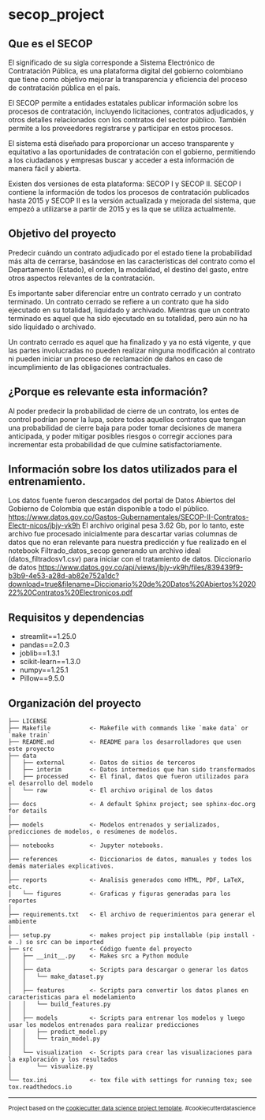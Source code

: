 secop_project
==============================
## Que es el SECOP

El significado de su sigla corresponde a Sistema Electrónico de Contratación Pública, es una plataforma digital del gobierno colombiano que tiene como objetivo mejorar la transparencia y eficiencia del proceso de contratación pública en el país.

El SECOP permite a entidades estatales publicar información sobre los procesos de contratación, incluyendo licitaciones, contratos adjudicados, y otros detalles relacionados con los contratos del sector público. También permite a los proveedores registrarse y participar en estos procesos.

El sistema está diseñado para proporcionar un acceso transparente y equitativo a las oportunidades de contratación con el gobierno, permitiendo a los ciudadanos y empresas buscar y acceder a esta información de manera fácil y abierta.

Existen dos versiones de esta plataforma: SECOP I y SECOP II. SECOP I contiene la información de todos los procesos de contratación publicados hasta 2015 y SECOP II es la versión actualizada y mejorada del sistema, que empezó a utilizarse a partir de 2015 y es la que se utiliza actualmente.

## Objetivo del proyecto 

Predecir cuándo un contrato adjudicado por el estado tiene la probabilidad más alta de cerrarse, basándose en las características del contrato como el Departamento (Estado), el orden, la modalidad, el destino del gasto, entre otros aspectos relevantes de la contratación.

Es importante saber diferenciar entre un contrato cerrado y un contrato terminado. Un contrato cerrado se refiere a un contrato que ha sido ejecutado en su totalidad, liquidado y archivado. Mientras que un contrato terminado es aquel que ha sido ejecutado en su totalidad, pero aún no ha sido liquidado o archivado.

Un contrato cerrado es aquel que ha finalizado y ya no está vigente, y que las partes involucradas no pueden realizar ninguna modificación al contrato ni pueden iniciar un proceso de reclamación de daños en caso de incumplimiento de las obligaciones contractuales.

## ¿Porque es relevante esta información?

Al poder predecir la probabilidad de cierre de un contrato, los entes de control podrían poner la lupa, sobre todos aquellos contratos que tengan una probabilidad de cierre baja para poder tomar decisiones de manera anticipada, y poder mitigar posibles riesgos o corregir acciones para incrementar esta probabilidad de que culmine satisfactoriamente.

## Información sobre los datos utilizados para el entrenamiento.

Los datos fuente fueron descargados del portal de Datos Abiertos del Gobierno de Colombia que están disponible a todo el público.
https://www.datos.gov.co/Gastos-Gubernamentales/SECOP-II-Contratos-Electr-nicos/jbjy-vk9h
El archivo original pesa 3.62 Gb, por lo tanto, este archivo fue procesado inicialmente para descartar varias columnas de datos que no eran relevante para nuestra predicción y fue realizado en el notebook Filtrado_datos_secop generando un archivo ideal (datos_filtradosv1.csv) para iniciar con el tratamiento de datos.
Diccionario de datos
https://www.datos.gov.co/api/views/jbjy-vk9h/files/839439f9-b3b9-4e53-a28d-ab82e752a1dc?download=true&filename=Diccionario%20de%20Datos%20Abiertos%202022%20Contratos%20Electronicos.pdf

## Requisitos y dependencias

- streamlit==1.25.0
- pandas==2.0.3
- joblib==1.3.1
- scikit-learn==1.3.0
- numpy==1.25.1
- Pillow==9.5.0


## Organización del proyecto


    ├── LICENSE
    ├── Makefile           <- Makefile with commands like `make data` or `make train`
    ├── README.md          <- README para los desarrolladores que usen este proyecto
    ├── data
    │   ├── external       <- Datos de sitios de terceros
    │   ├── interim        <- Datos intermedios que han sido transformados
    │   ├── processed      <- El final, datos que fueron utilizados para el desarrollo del modelo
    │   └── raw            <- El archivo original de los datos
    │
    ├── docs               <- A default Sphinx project; see sphinx-doc.org for details
    │
    ├── models             <- Modelos entrenados y serializados, predicciones de modelos, o resúmenes de modelos.
    │
    ├── notebooks          <- Jupyter notebooks.
    │
    ├── references         <- Diccionarios de datos, manuales y todos los demás materiales explicativos.
    │
    ├── reports            <- Analisis generados como HTML, PDF, LaTeX, etc.
    │   └── figures        <- Graficas y figuras generadas para los reportes
    │
    ├── requirements.txt   <- El archivo de requerimientos para generar el ambiente
    │
    ├── setup.py           <- makes project pip installable (pip install -e .) so src can be imported
    ├── src                <- Código fuente del proyecto
    │   ├── __init__.py    <- Makes src a Python module
    │   │
    │   ├── data           <- Scripts para descargar o generar los datos
    │   │   └── make_dataset.py
    │   │
    │   ├── features       <- Scripts para convertir los datos planos en caracteristicas para el modelamiento
    │   │   └── build_features.py
    │   │
    │   ├── models         <- Scripts para entrenar los modelos y luego usar los modelos entrenados para realizar predicciones
    │   │   ├── predict_model.py
    │   │   └── train_model.py
    │   │
    │   └── visualization  <- Scripts para crear las visualizaciones para la exploración y los resultados
    │       └── visualize.py
    │
    └── tox.ini            <- tox file with settings for running tox; see tox.readthedocs.io


--------

<p><small>Project based on the <a target="_blank" href="https://drivendata.github.io/cookiecutter-data-science/">cookiecutter data science project template</a>. #cookiecutterdatascience</small></p>
